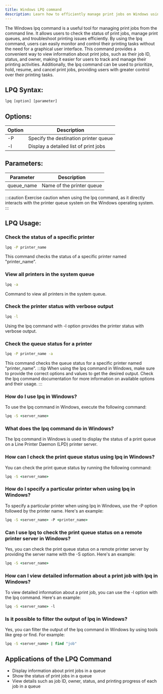 ```yaml
---
title: Windows LPQ command
description: Learn how to efficiently manage print jobs on Windows using the lpq command. Check job status, manage queues, and troubleshoot printing issues easily.
---
```


The Windows lpq command is a useful tool for managing print jobs from the command line. It allows users to check the status of print jobs, manage print queues, and troubleshoot printing issues efficiently. By using the lpq command, users can easily monitor and control their printing tasks without the need for a graphical user interface. This command provides a convenient way to view information about print jobs, such as their job ID, status, and owner, making it easier for users to track and manage their printing activities. Additionally, the lpq command can be used to prioritize, hold, resume, and cancel print jobs, providing users with greater control over their printing tasks.

## LPQ Syntax:
```cmd
lpq [option] [parameter]
```
## Options:
| Option | Description                           |
|--------|---------------------------------------|
| -P     | Specify the destination printer queue |
| -l     | Display a detailed list of print jobs |

## Parameters:
| Parameter  | Description                    |
|------------|--------------------------------|
| queue_name | Name of the printer queue      |

:::caution
Exercise caution when using the lpq command, as it directly interacts with the printer queue system on the Windows operating system.
:::

## LPQ Usage:
### Check the status of a specific printer
```cmd
lpq -P printer_name
```
This command checks the status of a specific printer named "printer_name".

### View all printers in the system queue
```cmd
lpq -a
```
Command to view all printers in the system queue.

### Check the printer status with verbose output
```cmd
lpq -l
```
Using the lpq command with -l option provides the printer status with verbose output.

### Check the queue status for a printer
```cmd
lpq -P printer_name -a
```
This command checks the queue status for a specific printer named "printer_name".
:::tip
When using the lpq command in Windows, make sure to provide the correct options and values to get the desired output. Check the lpq command documentation for more information on available options and their usage.
:::

### How do I use lpq in Windows?
To use the lpq command in Windows, execute the following command:
```cmd
lpq -S <server_name>
```

### What does the lpq command do in Windows?
The lpq command in Windows is used to display the status of a print queue on a Line Printer Daemon (LPD) printer server.

### How can I check the print queue status using lpq in Windows?
You can check the print queue status by running the following command:
```cmd
lpq -S <server_name>
```

### How do I specify a particular printer when using lpq in Windows?
To specify a particular printer when using lpq in Windows, use the -P option followed by the printer name. Here's an example:
```cmd
lpq -S <server_name> -P <printer_name>
```

### Can I use lpq to check the print queue status on a remote printer server in Windows?
Yes, you can check the print queue status on a remote printer server by providing the server name with the -S option. Here's an example:
```cmd
lpq -S <server_name>
```

### How can I view detailed information about a print job with lpq in Windows?
To view detailed information about a print job, you can use the -l option with the lpq command. Here's an example:
```cmd
lpq -S <server_name> -l
```

### Is it possible to filter the output of lpq in Windows?
Yes, you can filter the output of the lpq command in Windows by using tools like grep or find. For example:
```cmd
lpq -S <server_name> | find "job"
```

## Applications of the LPQ Command

- Display information about print jobs in a queue
- Show the status of print jobs in a queue
- View details such as job ID, owner, status, and printing progress of each job in a queue